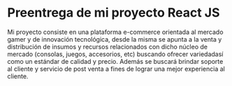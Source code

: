 # Preentrega de mi proyecto React JS
Mi proyecto consiste en una plataforma e-commerce orientada al mercado gamer y de innovación tecnológica, desde la misma se apunta a la venta y distribución de insumos y recursos relacionados con dicho núcleo de mercado (consolas, juegos, accesorios, etc) buscando ofrecer variedadasí como un estándar de calidad y precio. Además se buscará brindar soporte al cliente y servicio de post venta a fines de lograr una mejor experiencia al cliente.